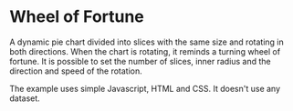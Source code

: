 # Wheel of Fortune

A dynamic pie chart divided into slices with the same size and rotating in both directions. When the chart is rotating, it reminds a turning wheel of fortune. It is possible to set the number of slices, inner radius and the direction and speed of the rotation.

The example uses simple Javascript, HTML and CSS. It doesn't use any dataset.
